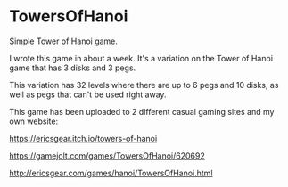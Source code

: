 # TowersOfHanoi
Simple Tower of Hanoi game.

I wrote this game in about a week. It's a variation on the Tower of Hanoi game that has 3 disks and 3 pegs.

This variation has 32 levels where there are up to 6 pegs and 10 disks, as well as pegs that can't be used right away.

This game has been uploaded to 2 different casual gaming sites and my own website:

https://ericsgear.itch.io/towers-of-hanoi

https://gamejolt.com/games/TowersOfHanoi/620692

http://ericsgear.com/games/hanoi/TowersOfHanoi.html
